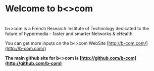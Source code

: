 #
# Welcome to b<>com
#

b<>com is a French Research Institute of Technology dedicated to the future of hypermedia - faster and smarter Networks & eHealth.

You can get more inputs on the b<>com WebSite [http://b-com.com/](http://b-com.com/)

**The main github site for b<>com is [http://github.com/b-com](http://github.com/b-com)**



